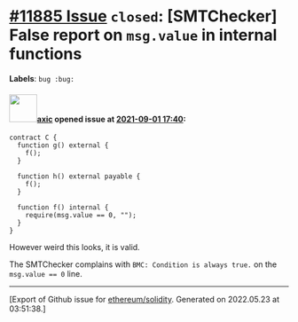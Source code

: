 # [\#11885 Issue](https://github.com/ethereum/solidity/issues/11885) `closed`: [SMTChecker] False report on `msg.value` in internal functions
**Labels**: `bug :bug:`


#### <img src="https://avatars.githubusercontent.com/u/20340?v=4" width="50">[axic](https://github.com/axic) opened issue at [2021-09-01 17:40](https://github.com/ethereum/solidity/issues/11885):

```solidity
contract C {
  function g() external {
    f();
  }
  
  function h() external payable {
    f();
  }

  function f() internal {
    require(msg.value == 0, "");
  }
}
```

However weird this looks, it is valid.

The SMTChecker complains with `BMC: Condition is always true.` on the `msg.value == 0` line.




-------------------------------------------------------------------------------



[Export of Github issue for [ethereum/solidity](https://github.com/ethereum/solidity). Generated on 2022.05.23 at 03:51:38.]
